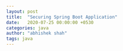 ```yaml
---
layout: post
title:  "Securing Spring Boot Application"
date:   2020-07-25 00:00:00 +0530
categories: java
author: "abhishek shah"
tags: java
---
```

